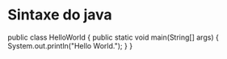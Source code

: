 # Sintaxe do java

public class HelloWorld {
    public static void main(String[] args) {
	System.out.println("Hello World.");
 }
}
